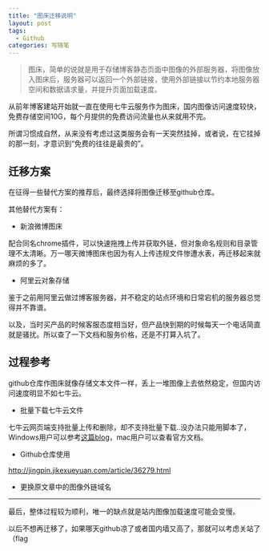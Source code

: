 ```yaml
---
title: "图床迁移说明"
layout: post
tags:
  - Github
categories: 写随笔
---
```


> 图床，简单的说就是用于存储博客静态页面中图像的外部服务器，将图像放入图床后，服务器可以返回一个外部链接，使用外部链接以节约本地服务器空间和数据请求量，并提升页面加载速度。

从前年博客建站开始就一直在使用七牛云服务作为图床，国内图像访问速度较快，免费存储空间10G，每个月提供的免费访问流量也从来就用不完。

所谓习惯成自然，从来没有考虑过这类服务会有一天突然挂掉，或者说，在它挂掉的那一刻，才意识到“免费的往往是最贵的”。

<!-- more -->

## 迁移方案

在征得一些替代方案的推荐后，最终选择将图像迁移至github仓库。

其他替代方案有：

* 新浪微博图床

配合同名chrome插件，可以快速拖拽上传并获取外链，但对象命名规则和目录管理不太清晰。万一哪天微博图床也因为有人上传违规文件惨遭水表，再迁移起来就麻烦的多了。

* 阿里云对象存储

鉴于之前用阿里云做过博客服务器，并不稳定的站点环境和日常宕机的服务器总觉得并不靠谱。

以及，当时买产品的时候客服态度相当好，但产品快到期的时候每天一个电话简直就是骚扰。所以查了一下文档和服务价格，还是不打算入坑了。
## 过程参考

github仓库作图床就像存储文本文件一样，丢上一堆图像上去依然稳定，但国内访问速度明显不如七牛云。

* 批量下载七牛云文件

七牛云网页端支持批量上传和删除，却不支持批量下载..没办法只能用脚本了，Windows用户可以参考[这篇blog](https://boke112.com/4288.html)，mac用户可以查看官方文档。

* Github仓库使用

http://jingpin.jikexueyuan.com/article/36279.html

* 更换原文章中的图像外链域名

---

最后，整体过程较为顺利，唯一的缺点就是站内图像加载速度可能会变慢。

以后不想再迁移了，如果哪天github凉了或者国内墙又高了，那就可以考虑关站了（flag